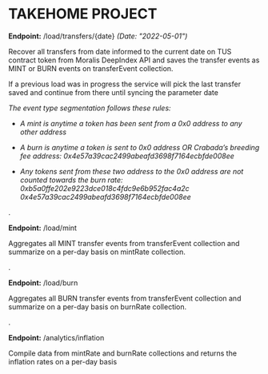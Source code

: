 
# TAKEHOME PROJECT

**Endpoint:** /load/transfers/{date}  _(Date: "2022-05-01")_

Recover all transfers from date informed to the current date on TUS contract token from Moralis DeepIndex API and saves the transfer events as MINT or BURN events on transferEvent collection.

If a previous load was in progress the service will pick the last transfer saved and continue from there until syncing the parameter date 

_The event type segmentation follows these rules:_
- _A mint is anytime a token has been sent from a 0x0 address to any other address_
- _A burn is anytime a token is sent to 0x0 address OR Crabada’s breeding fee address:_
_0x4e57a39cac2499abeafd3698f7164ecbfde008ee_

- _Any tokens sent from these two address to the 0x0 address are not
counted towards the burn rate:_
_0xb5a0ffe202e9223dce018c4fdc9e6b952fac4a2c_
_0x4e57a39cac2499abeafd3698f7164ecbfde008ee_

.

**Endpoint:** /load/mint

Aggregates all MINT transfer events from transferEvent collection and summarize on a per-day basis on mintRate collection. 

.

**Endpoint:** /load/burn

Aggregates all BURN transfer events from transferEvent collection and summarize on a per-day basis on burnRate collection.

.

**Endpoint:** /analytics/inflation

Compile data from mintRate and burnRate collections and returns the inflation rates on a per-day basis